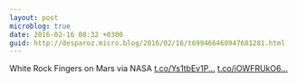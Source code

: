 ```yaml
---
layout: post
microblog: true
date: 2016-02-16 08:32 +0300
guid: http://desparoz.micro.blog/2016/02/16/t699466460947681281.html
---
```

White Rock Fingers on Mars  via NASA [t.co/Ys1tbEv1P...](https://t.co/Ys1tbEv1Pm) [t.co/iOWFRUkO6...](https://t.co/iOWFRUkO6k)
